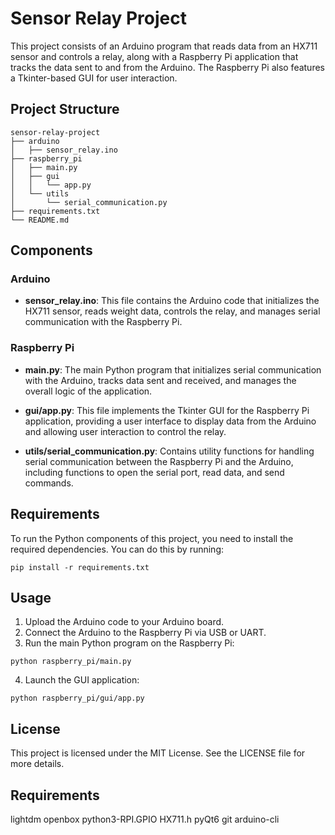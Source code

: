 # Sensor Relay Project

This project consists of an Arduino program that reads data from an HX711 sensor and controls a relay, along with a Raspberry Pi application that tracks the data sent to and from the Arduino. The Raspberry Pi also features a Tkinter-based GUI for user interaction.

## Project Structure

```
sensor-relay-project
├── arduino
│   ├── sensor_relay.ino
├── raspberry_pi
│   ├── main.py
│   ├── gui
│   │   └── app.py
│   └── utils
│       └── serial_communication.py
├── requirements.txt
└── README.md
```

## Components

### Arduino

- **sensor_relay.ino**: This file contains the Arduino code that initializes the HX711 sensor, reads weight data, controls the relay, and manages serial communication with the Raspberry Pi.

### Raspberry Pi

- **main.py**: The main Python program that initializes serial communication with the Arduino, tracks data sent and received, and manages the overall logic of the application.

- **gui/app.py**: This file implements the Tkinter GUI for the Raspberry Pi application, providing a user interface to display data from the Arduino and allowing user interaction to control the relay.

- **utils/serial_communication.py**: Contains utility functions for handling serial communication between the Raspberry Pi and the Arduino, including functions to open the serial port, read data, and send commands.

## Requirements

To run the Python components of this project, you need to install the required dependencies. You can do this by running:

```
pip install -r requirements.txt
```

## Usage

1. Upload the Arduino code to your Arduino board.
2. Connect the Arduino to the Raspberry Pi via USB or UART.
3. Run the main Python program on the Raspberry Pi:

```
python raspberry_pi/main.py
```

4. Launch the GUI application:

```
python raspberry_pi/gui/app.py
```

## License

This project is licensed under the MIT License. See the LICENSE file for more details.

## Requirements

lightdm
openbox
python3-RPI.GPIO
HX711.h
pyQt6
git
arduino-cli